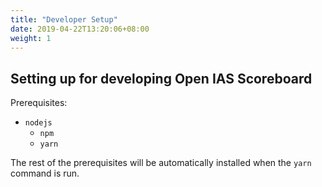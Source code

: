 ```yaml
---
title: "Developer Setup"
date: 2019-04-22T13:20:06+08:00
weight: 1
---
```


## Setting up for developing Open IAS Scoreboard

Prerequisites:

- `nodejs`
    - `npm`
    - `yarn`

The rest of the prerequisites will be automatically installed when the `yarn` command is run.
